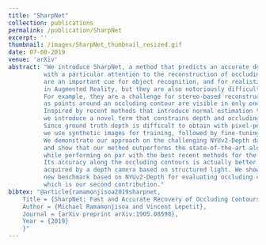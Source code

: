 ```yaml
---
title: "SharpNet"
collection: publications
permalink: /publication/SharpNet
excerpt: ''
thumbnail: /images/SharpNet_thumbnail_resized.gif
date: 07-08-2019
venue: 'arXiv'
abstract: "We introduce SharpNet, a method that predicts an accurate depth map for an input color image, 
          with a particular attention to the reconstruction of occluding contours: Occluding contours 
          are an important cue for object recognition, and for realistic integration of virtual objects 
          in Augmented Reality, but they are also notoriously difficult to reconstruct accurately.
          For example, they are a challenge for stereo-based reconstruction methods, 
          as points around an occluding contour are visible in only one image. 
          Inspired by recent methods that introduce normal estimation to improve depth prediction, 
          we introduce a novel term that constrains depth and occluding contours predictions. 
          Since ground truth depth is difficult to obtain with pixel-perfect accuracy along occluding contours, 
          we use synthetic images for training, followed by fine-tuning on real data. 
          We demonstrate our approach on the challenging NYUv2-Depth dataset, 
          and show that our method outperforms the state-of-the-art along occluding contours, 
          while performing on par with the best recent methods for the rest of the images. 
          Its accuracy along the occluding contours is actually better than the ''ground truth''
          acquired by a depth camera based on structured light. We show this by introducing a 
          new benchmark based on NYUv2-Depth for evaluating occluding contours in monocular reconstruction, 
          which is our second contribution."
bibtex: "@article{ramamonjisoa2019sharpnet,
    Title = {SharpNet: Fast and Accurate Recovery of Occluding Contours in Monocular Depth Estimation},
    Author = {Michael Ramamonjisoa and Vincent Lepetit},
    Journal = {arXiv preprint arXiv:1905.08598},
    Year = {2019}
    }"
---
```



